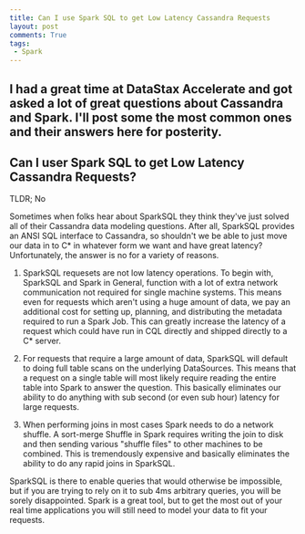 ```yaml
---
title: Can I use Spark SQL to get Low Latency Cassandra Requests
layout: post
comments: True
tags:
 - Spark
---
```


I had a great time at DataStax Accelerate and got asked a lot of great
questions about Cassandra and Spark. I'll post some the most common ones and 
their answers here for posterity.
---
                          
                          
## Can I user Spark SQL to get Low Latency Cassandra Requests?

TLDR; No

Sometimes when folks hear about SparkSQL they think they've just solved all
of their Cassandra data modeling questions. After all, SparkSQL provides an
ANSI SQL interface to Cassandra, so shouldn't we be able to just move our data
in to C* in whatever form we want and have great latency? Unfortunately, the
answer is no for a variety of reasons.

1. SparkSQL requesets are not low latency operations. To begin with, SparkSQL and Spark in
General, function with a lot of extra network communication not required for single machine
systems. This means even for requests which aren't using a huge amount of data, we pay 
an additional cost for setting up, planning, and distributing the metadata required to run a Spark Job.
This can greatly increase the latency of a request which could have run in CQL
directly and shipped directly to a C* server.

2. For requests that require a large amount of data, SparkSQL will default to doing
full table scans on the underlying DataSources. This means that a request on a single
table will most likely require reading the entire table into Spark to answer the question. This 
basically eliminates our ability to do anything with sub second (or even sub hour) latency
for large requests.

3. When performing joins in most cases Spark needs to do a network shuffle. A sort-merge 
Shuffle in Spark requires writing the join to disk and then sending various "shuffle files"
to other machines to be combined. This is tremendously expensive and basically eliminates
the ability to do any rapid joins in SparkSQL.

SparkSQL is there to enable queries that would otherwise be impossible, but if you
are trying to rely on it to sub 4ms arbitrary queries, you will be sorely disappointed. Spark
is a great tool, but to get the most out of your real time applications you will still
need to model your data to fit your requests.
